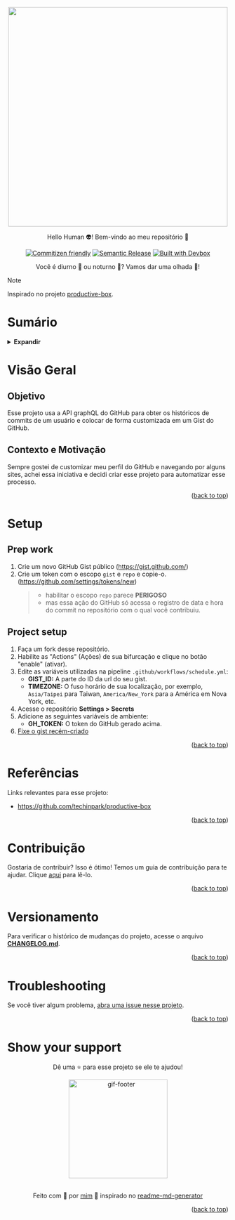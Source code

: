 <!-- BEGIN_DOCS -->
<div align="center">

<a name="readme-top"></a>

<img src="https://user-images.githubusercontent.com/25841814/79395484-5081ae80-7fac-11ea-9e27-ac91472e31dd.png" width="500">

Hello Human 👽! Bem-vindo ao meu repositório 👋

[![Commitizen friendly](https://img.shields.io/badge/commitizen-friendly-brightgreen.svg)](https://www.conventionalcommits.org/en/v1.0.0/)
[![Semantic Release](https://img.shields.io/badge/%20%20%F0%9F%93%A6%F0%9F%9A%80-semantic--release-e10079.svg)](https://semantic-release.gitbook.io/semantic-release/usage/configuration)
[![Built with Devbox](https://jetpack.io/img/devbox/shield_galaxy.svg)](https://jetpack.io/devbox/docs/contributor-quickstart/)

Você é diurno 🐤 ou noturno 🦉? Vamos dar uma olhada 🧐!

</div>

> [!NOTE]
> Inspirado no projeto [productive-box](https://github.com/maxam2017/productive-box).

# Sumário

<details>
  <summary><strong>Expandir</strong></summary>

<!-- START doctoc generated TOC please keep comment here to allow auto update -->
<!-- DON'T EDIT THIS SECTION, INSTEAD RE-RUN doctoc TO UPDATE -->

- [Visão Geral](#vis%C3%A3o-geral)
  - [Objetivo](#objetivo)
  - [Contexto e Motivação](#contexto-e-motiva%C3%A7%C3%A3o)
- [Setup](#setup)
  - [Prep work](#prep-work)
  - [Project setup](#project-setup)
- [Referências](#refer%C3%AAncias)
- [Contribuição](#contribui%C3%A7%C3%A3o)
- [Versionamento](#versionamento)
- [Troubleshooting](#troubleshooting)
- [Show your support](#show-your-support)

<!-- END doctoc generated TOC please keep comment here to allow auto update -->

<p align="right">(<a href="#readme-top">back to top</a>)</p>

</details>

# Visão Geral

## Objetivo

Esse projeto usa a API graphQL do GitHub para obter os históricos de commits de um usuário e colocar de forma customizada em um Gist do GitHub.

## Contexto e Motivação

Sempre gostei de customizar meu perfil do GitHub e navegando por alguns sites, achei essa iniciativa e decidi criar esse projeto para automatizar esse processo.

<p align="right">(<a href="#readme-top">back to top</a>)</p>

# Setup

## Prep work

1. Crie um novo GitHub Gist público (https://gist.github.com/)
1. Crie um token com o escopo `gist` e `repo` e copie-o. (https://github.com/settings/tokens/new)
   > - habilitar o escopo `repo` parece **PERIGOSO**<br/>
   > - mas essa ação do GitHub só acessa o registro de data e hora do commit no repositório com o qual você contribuiu.

## Project setup

1. Faça um fork desse repositório.
1. Habilite as "Actions" (Ações) de sua bifurcação e clique no botão "enable" (ativar).
1. Edite as variáveis utilizadas na pipeline `.github/workflows/schedule.yml`:
   - **GIST_ID:** A parte do ID da url do seu gist.
   - **TIMEZONE:** O fuso horário de sua localização, por exemplo, `Asia/Taipei` para Taiwan, `America/New_York` para a América em Nova York, etc.
1. Acesse o repositório **Settings > Secrets**
1. Adicione as seguintes variáveis de ambiente:
   - **GH_TOKEN:** O token do GitHub gerado acima.
1. [Fixe o gist recém-criado](https://help.github.com/en/github/setting-up-and-managing-your-github-profile/pinning-items-to-your-profile)

<p align="right">(<a href="#readme-top">back to top</a>)</p>

# Referências

Links relevantes para esse projeto:

- https://github.com/techinpark/productive-box

<p align="right">(<a href="#readme-top">back to top</a>)</p>

# Contribuição

Gostaria de contribuir? Isso é ótimo! Temos um guia de contribuição para te ajudar. Clique [aqui](CONTRIBUTING.md) para lê-lo.

<p align="right">(<a href="#readme-top">back to top</a>)</p>

# Versionamento

Para verificar o histórico de mudanças do projeto, acesse o arquivo [**CHANGELOG.md**](CHANGELOG.md).

<p align="right">(<a href="#readme-top">back to top</a>)</p>

# Troubleshooting

Se você tiver algum problema, [abra uma issue nesse projeto](https://github.com/lpsm-dev/productive-box/issues).

<p align="right">(<a href="#readme-top">back to top</a>)</p>

# Show your support

<div align="center">

Dê uma ⭐️ para esse projeto se ele te ajudou!

<img alt="gif-footer" src="https://github.com/lpsm-dev/lpsm-dev/blob/main/.github/assets/yoda.gif" width="225"/>

<br>
<br>

Feito com 💜 por [mim](https://github.com/lpsm-dev) :wave: inspirado no [readme-md-generator](https://github.com/kefranabg/readme-md-generator)

</div>

<p align="right">(<a href="#readme-top">back to top</a>)</p>
<!-- END_DOCS -->
